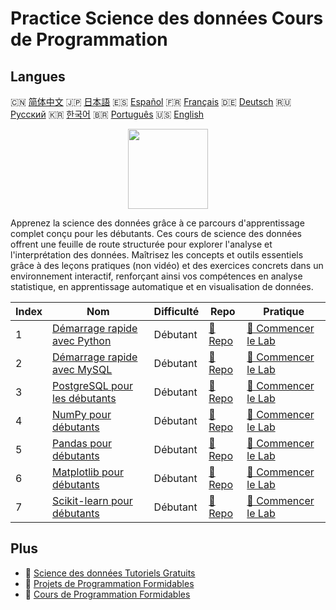 # Practice Science des données Cours de Programmation

## Langues

🇨🇳 [简体中文](README_zh.md) 🇯🇵 [日本語](README_ja.md) 🇪🇸 [Español](README_es.md) 🇫🇷 [Français](README_fr.md) 🇩🇪 [Deutsch](README_de.md) 🇷🇺 [Русский](README_ru.md) 🇰🇷 [한국어](README_ko.md) 🇧🇷 [Português](README_pt.md) 🇺🇸 [English](README.md) 

<div align="center">
<img width="128px" src="https://file.labex.io/path/Ctx67nWJaNg4.png">
</div>

Apprenez la science des données grâce à ce parcours d'apprentissage complet conçu pour les débutants. Ces cours de science des données offrent une feuille de route structurée pour explorer l'analyse et l'interprétation des données. Maîtrisez les concepts et outils essentiels grâce à des leçons pratiques (non vidéo) et des exercices concrets dans un environnement interactif, renforçant ainsi vos compétences en analyse statistique, en apprentissage automatique et en visualisation de données.

|   Index | Nom                                                                                   | Difficulté   | Repo                                                                | Pratique                                                                      |
|---------|---------------------------------------------------------------------------------------|--------------|---------------------------------------------------------------------|-------------------------------------------------------------------------------|
|       1 | [Démarrage rapide avec Python](https://labex.io/fr/courses/quick-start-with-python)   | Débutant     | [🔗 Repo](https://github.com/labex-labs/quick-start-with-python)    | [🚀 Commencer le Lab](https://labex.io/fr/courses/quick-start-with-python)    |
|       2 | [Démarrage rapide avec MySQL](https://labex.io/fr/courses/quick-start-with-mysql)     | Débutant     | [🔗 Repo](https://github.com/labex-labs/quick-start-with-mysql)     | [🚀 Commencer le Lab](https://labex.io/fr/courses/quick-start-with-mysql)     |
|       3 | [PostgreSQL pour les débutants](https://labex.io/fr/courses/postgresql-for-beginners) | Débutant     | [🔗 Repo](https://github.com/labex-labs/postgresql-for-beginners)   | [🚀 Commencer le Lab](https://labex.io/fr/courses/postgresql-for-beginners)   |
|       4 | [NumPy pour débutants](https://labex.io/fr/courses/numpy-for-beginners)               | Débutant     | [🔗 Repo](https://github.com/labex-labs/numpy-for-beginners)        | [🚀 Commencer le Lab](https://labex.io/fr/courses/numpy-for-beginners)        |
|       5 | [Pandas pour débutants](https://labex.io/fr/courses/pandas-for-beginners)             | Débutant     | [🔗 Repo](https://github.com/labex-labs/pandas-for-beginners)       | [🚀 Commencer le Lab](https://labex.io/fr/courses/pandas-for-beginners)       |
|       6 | [Matplotlib pour débutants](https://labex.io/fr/courses/matplotlib-for-beginners)     | Débutant     | [🔗 Repo](https://github.com/labex-labs/matplotlib-for-beginners)   | [🚀 Commencer le Lab](https://labex.io/fr/courses/matplotlib-for-beginners)   |
|       7 | [Scikit-learn pour débutants](https://labex.io/fr/courses/scikit-learn-for-beginners) | Débutant     | [🔗 Repo](https://github.com/labex-labs/scikit-learn-for-beginners) | [🚀 Commencer le Lab](https://labex.io/fr/courses/scikit-learn-for-beginners) |

## Plus

- 🔗 [Science des données Tutoriels Gratuits](https://github.com/labex-labs/data-science-free-tutorials)
- 🔗 [Projets de Programmation Formidables](https://github.com/labex-labs/awesome-programming-projects)
- 🔗 [Cours de Programmation Formidables](https://github.com/labex-labs/awesome-programming-courses)

